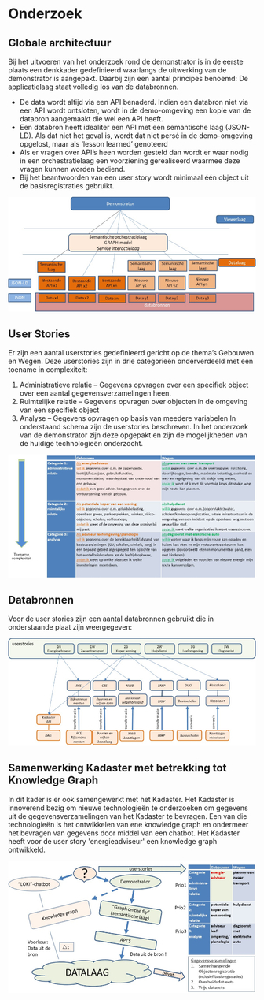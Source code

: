 # Onderzoek

## Globale architectuur
Bij het uitvoeren van het onderzoek rond de demonstrator is in de eerste plaats een denkkader gedefinieerd waarlangs de uitwerking van de demonstrator is aangepakt. 
Daarbij zijn een aantal principes benoemd:
De applicatielaag staat volledig los van de databronnen. 
-	De data wordt altijd via een API benaderd. Indien een databron niet via een API wordt ontsloten, wordt in de demo-omgeving een kopie van de databron aangemaakt die wel een API heeft. 
-	Een databron heeft idealiter een API met een semantische laag (JSON-LD). Als dat niet het geval is, wordt dat niet persé in de demo-omgeving opgelost, maar als ‘lesson learned’ genoteerd
-	Als er vragen over API’s heen worden gesteld dan wordt er waar nodig in een orchestratielaag een voorziening gerealiseerd waarmee deze vragen kunnen worden bediend.
-	Bij het beantwoorden van een user story wordt minimaal één object uit de basisregistraties gebruikt.

![demonstrator_architectuur](media/architectuur.png)

## User Stories
Er zijn een aantal userstories gedefinieerd gericht op de thema’s Gebouwen en Wegen. Deze userstories zijn in drie categorieën onderverdeeld met een toename in complexiteit:
1.	Administratieve relatie – Gegevens opvragen over een specifiek object over een aantal gegevensverzamelingen heen.
2.	Ruimtelijke relatie – Gegevens opvragen over objecten in de omgeving van een specifiek object
3.	Analyse – Gegevens opvragen op basis van meedere variabelen
In onderstaand schema zijn de userstories beschreven. In het onderzoek van de demonstrator zijn deze opgepakt en zijn de mogelijkheden van de huidige technologieën onderzocht.

![user_stories](media/userstories.png)

## Databronnen
Voor de user stories zijn een aantal databronnen gebruikt die in onderstaande plaat zijn weergegeven:

![databronnen](media/databronnen.png)

## Samenwerking Kadaster met betrekking tot Knowledge Graph
In dit kader is er ook samengewerkt met het Kadaster. Het Kadaster is innoverend bezig om nieuwe technologieën te onderzoeken om gegevens uit de gegevensverzamelingen van het Kadaster te bevragen. Een van die technologieën is het ontwikkelen van ene knowledge graph en ondermeer het bevragen van gegevens door middel van een chatbot. Het Kadaster heeft voor de user story 'energieadviseur' een knowledge graph ontwikkeld.

![samenwerking_Kadaster](media/samenwerkingkadaster.png)


